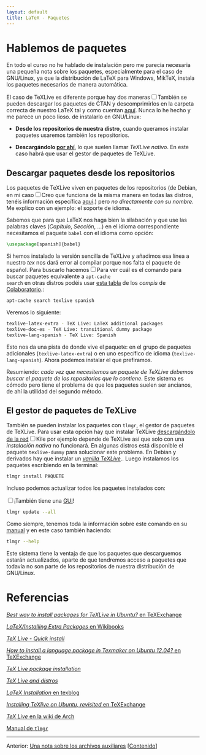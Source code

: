 ```yaml
---
layout: default
title: LaTeX - Paquetes
---
```


# Hablemos de paquetes

En todo el curso no he hablado de instalación pero me parecía
necesaria una pequeña nota sobre los paquetes, especialmente para el
caso de GNU/Linux, ya que la distribución de LaTeX para Windows,
MikTeX, instala los paquetes necesarios de manera automática.

El caso de TeXLive es diferente porque hay dos maneras<label
for="manual" class="margin-toggle sidenote-number"></label><input
type="checkbox" id="manual" class="margin-toggle"/><span
class="sidenote">También se pueden descargar los paquetes de CTAN y
descomprimirlos en la carpeta correcta de nuestro LaTeX tal y como
cuentan <a
href="https://en.wikibooks.org/wiki/LaTeX/Installing_Extra_Packages">aquí</a>.
Nunca lo he hecho y me parece un poco lioso.</span> de instalarlo en
GNU/Linux:

* **Desde los repositorios de nuestra distro**, cuando queramos
  instalar paquetes usaremos también los repositorios.

* **Descargándolo [por ahí][texlive]**, lo que suelen llamar *TeXLive
  nativo*. En este caso habrá que usar el gestor de paquetes de
  TeXLive.

[texlive]: https://www.tug.org/texlive/doc/texlive-en/texlive-en.html#installation

## Descargar paquetes desde los repositorios

Los paquetes de TeXLive viven en paquetes de los repositorios (de
Debian, en mi caso<label for="distro" class="margin-toggle
sidenote-number"></label><input type="checkbox" id="distro"
class="margin-toggle"/><span class="sidenote">Creo que funciona de la
misma manera en todas las distros, tenéis información específica <a
href="http://tug.org/texlive/distro.html">aquí</a>.</span>) pero *no
directamente con su nombre*. Me explico con un ejemplo: el soporte de
idioma.

Sabemos que para que LaTeX nos haga bien la silabación y que use las
palabras claves (*Capítulo*, *Sección*, …) en el idioma
correspondiente necesitamos el paquete `babel` con el idioma como
opción:

```latex
\usepackage[spanish]{babel}
```

Si hemos instalado la versión sencilla de TeXLive y añadimos esa línea
a nuestro *tex* nos dará error al compilar porque nos falta el paquete
de español. Para buscarlo hacemos<label for="buscar"
class="margin-toggle sidenote-number"></label><input type="checkbox"
id="buscar" class="margin-toggle"/><span class="sidenote">Para ver
cuál es el comando para buscar paquetes equivalente a <code>apt-cache
search</code> en otras distros podéis usar <a
href="https://colaboratorio.net/gestor-paquetes.html">esta tabla</a>
de los <em>compis</em> de <a
href="https://colaboratorio.net/">Colaboratorio</a>.</span>:

```bash
apt-cache search texlive spanish
```

Veremos lo siguiente:

```bash
texlive-latex-extra - TeX Live: LaTeX additional packages
texlive-doc-es - TeX Live: transitional dummy package
texlive-lang-spanish - TeX Live: Spanish
```

Esto nos da una pista de donde vive el paquete: en el grupo de
paquetes adicionales (`texlive-latex-extra`) o en uno específico de
idioma (`texlive-lang-spanish`). Ahora podemos instalar el que
prefiramos.

Resumiendo: *cada vez que necesitemos un paquete de TeXLive debemos
buscar el paquete de los repositorios que lo contiene*. Este sistema
es cómodo pero tiene el problema de que los paquetes suelen ser
ancianos, de ahí la utilidad del segundo método.

## El gestor de paquetes de TeXLive

También se pueden instalar los paquetes con `tlmgr`, el gestor de
paquetes de TeXLive. Para usar esta opción hay que instalar TeXLive
[descargándolo de la red][internet]<label for="kile"
class="margin-toggle sidenote-number"></label><input type="checkbox"
id="kile" class="margin-toggle"/><span class="sidenote">Kile por
ejemplo depende de TeXLive así que solo con una <em>instalación
nativa</em> no funcionará. En algunas distros está disponible el
paquete <code>texlive-dummy</code> para solucionar este problema. En
Debian y derivados hay que instalar un <a
href="http://tug.org/texlive/debian.html#vanilla"><em>vanilla
TeXLive</em></a>.</span>. Luego instalamos los paquetes escribiendo en
la terminal<label for="gui" class="margin-toggle
sidenote-number"></label>:

```bash
tlmgr install PAQUETE
```

[internet]: http://tug.org/texlive/acquire-netinstall.html

Incluso podemos actualizar todos los paquetes instalados con:

<input type="checkbox" id="gui"
class="margin-toggle"/><span class="sidenote">¡También tiene una <a
href="https://darrengoossens.wordpress.com/tag/gui/">GUI</a>!</span>

```bash
tlmgr update --all
```

Como siempre, tenemos toda la información sobre este comando en su
[manual] y en este caso también haciendo:

```bash
tlmgr --help
```

Este sistema tiene la ventaja de que los paquetes que descarguemos
estarán actualizados, aparte de que tendremos acceso a paquetes que
todavía no son parte de los repositorios de nuestra distribución de
GNU/Linux.

# Referencias

[*Best way to install packages for TeXLive in Ubuntu?* en TeXExchange](http://tex.stackexchange.com/questions/28528/best-way-to-install-packages-for-texlive-in-ubuntu)

[*LaTeX/Installing Extra Packages* en Wikibooks](https://en.wikibooks.org/wiki/LaTeX/Installing_Extra_Packages)

[*TeX Live - Quick install*](https://www.tug.org/texlive/quickinstall.html)

[*How to install a language package in Texmaker on Ubuntu 12.04?* en TeXExchange](http://tex.stackexchange.com/questions/73526/how-to-install-a-language-package-in-texmaker-on-ubuntu-12-04#73528)

[*TeX Live package installation*](https://www.tug.org/texlive/pkginstall.html)

[*TeX Live and distros*](http://tug.org/texlive/distro.html)

[*LaTeX Installation* en texblog](http://texblog.org/2011/05/12/updating-latex-tex-live/)

[*Installing TeXlive on Ubuntu, revisited* en TeXExchange](https://tex.stackexchange.com/questions/114623/installing-texlive-on-ubuntu-revisited)

[*TeX Live* en la wiki de Arch](https://wiki.archlinux.org/index.php/TeX_Live)

[Manual de `tlmgr`][manual]

[manual]: https://www.tug.org/texlive/doc/tlmgr.html

***

<div> <p> Anterior: <a href="{{ site.github.url
}}/Contenido/Ap1.Auxiliares.html">Una nota sobre los archivos
auxiliares</a>
[<a href="{{ site.github.url }}/">Contenido</a>]</p> </div>
